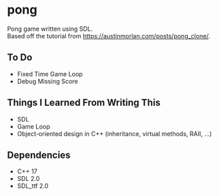 # pong

Pong game written using SDL.  
Based off the tutorial from https://austinmorlan.com/posts/pong_clone/.

## To Do

- Fixed Time Game Loop
- Debug Missing Score

## Things I Learned From Writing This

- SDL
- Game Loop
- Object-oriented design in C++ (inheritance, virtual methods, RAII, ...)

## Dependencies

- C++ 17  
- SDL 2.0  
- SDL_ttf 2.0
